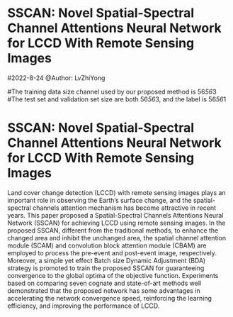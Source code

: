 # SSCAN: Novel Spatial-Spectral Channel Attentions Neural Network for LCCD With Remote Sensing Images
#2022-8-24  @Author: LvZhiYong 
 
#The training data size channel used by our proposed method is 56*56*3
#The test set and validation set size are both 56*56*3, and the label is 56*56*1
#
# SSCAN: Novel Spatial-Spectral Channel Attentions Neural Network for LCCD With Remote Sensing Images
Land cover change detection (LCCD) with remote sensing images plays an important role in observing the Earth’s surface change, and the spatial-spectral channels attention mechanism has become attractive in recent years. This paper proposed a Spatial-Spectral Channels Attentions Neural Network (SSCAN) for achieving LCCD using remote sensing images. In the proposed SSCAN, different from the traditional methods, to enhance the changed area and inhibit the unchanged area, the spatial channel attention module (SCAM) and convolution block attention module (CBAM) are employed to process the pre-event and post-event image, respectively. Moreover, a simple yet effect Batch size Dynamic Adjustment (BDA) strategy is promoted to train the proposed SSCAN for guaranteeing convergence to the global optima of the objective function. Experiments based on comparing seven cognate and state-of-art methods well demonstrated that the proposed network has some advantages in accelerating the network convergence speed, reinforcing the learning efficiency, and improving the performance of LCCD.
<!-- Pytorch implementation of change detection like [SSCAN: Novel Spatial-Spectral Channel Attentions Neural Network for LCCD With Remote Sensing Images]
## Require
Most of the problems in the problem list are caused by the version of python or pytoch.
We updated the source code to accommodate the new version of pytorch.
Hope our repo is useful to you.
- Python3.6
- Pytorch 1.3.1 (see: [pytorch installation instructions](http://pytorch.org/))
## data set
This Hong Kong Lantau landslide was constructed for remote sensing change detection. We report performance on multiple datasets.
 
### Directory Structure
 
The file structure is as follows:
#####
--data -- --- train
           ------ test
           ------ val
---image
---model
---utils
---test.py
--train.py
####
##################
## train the model
Backbone model of SSCAN
## Quote
